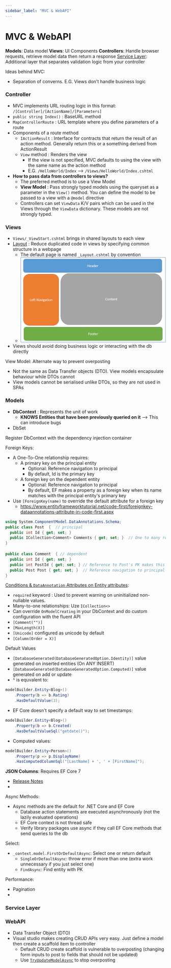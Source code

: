 ```yaml
---
sidebar_label: "MVC & WebAPI"
---
```


# MVC & WebAPI

**Models**: Data model
**Views**: UI Components
**Controllers**: Handle browser requests, retrieve model data then return a response
[Service Layer](https://learn.microsoft.com/en-us/aspnet/mvc/overview/older-versions-1/models-data/validating-with-a-service-layer-cs): Additional layer that separates validation logic from your controller

Ideas behind MVC:
- Separation of converns. E.G. Views don't handle business logic

### Controller

- MVC implements URL routing logic in this format: `/[Controller]/[ActionName]/[Parameters]`
- `public string Index()` : BaseURL method
- `MapControllerRoute` : URL template where you define parameters of a route
- Components of a route method
  - `IActionResult` : Interface for contracts that return the result of an action method. Generally return this or a something derived from ActionResult
  - `View` method : Renders the view
    - If the view is not specified, MVC defaults to using the view with the same name as the action method
    - E.G. `/HelloWorld/Index` --> `/Views/HelloWorld/Index.cshtml`
- **How to pass data from controllers to views?**
  - The preferred method is to use a View Model
  - **View Model** : Pass strongly typed models using the queryset as a parameter in the `View()` method. You can define the model to be passed to a view with a `@model` directive
  - Controllers can set `ViewData` K/V pairs which can be used in the Views through the `ViewData` dictionary. These models are not strongly typed.

### Views

- `Views/_ViewStart.cshtml` brings in shared layouts to each view
- [Layout](https://learn.microsoft.com/en-us/aspnet/core/mvc/views/layout?view=aspnetcore-6.0) : Reduce duplicated code in views by specifying common structure in a webpage
  - The default page is named `_Layout.cshtml` by convention
  - ![Layouts Example](imgs/layouts.png)
- Views should avoid doing business logic or interacting with the db directly

View Model: Alternate way to prevent overposting
- Not the same as Data Transfer objects (DTO). View models encapsulate behaviour while DTOs cannot
- View models cannot be serialised unlike DTOs, so they are not used in SPAs

### Models

- **DbContext** : Represents the unit of work
  - **KNOWS Entities that have been previously queried on it** --> This can introduce bugs
- DbSet

Register DbContext with the dependency injection container

Foreign Keys:
- A One-To-One relationship requires:
  - A primary key on the principal entity
    - Optional: Reference navigation to principal
    - By default, Id is the primary key
  - A foreign key on the dependent entity
    - Optional: Reference navigation to principal
    - By default, EF makes a property as a foreign key when its name matches with the principal entity's primary key
- Use `[ForeignKey(name)` to override the default attribute for a foreign key
  - https://www.entityframeworktutorial.net/code-first/foreignkey-dataannotations-attribute-in-code-first.aspx
```csharp
using System.ComponentModel.DataAnnotations.Schema;
public class Post  {  // principal
  public int Id { get; set; }
  public ICollection<Comment> Comments { get; set; }  // One to many relationship with Comment
}

public class Comment  { // dependent
  public int Id { get; set; }
  public int PostId { get; set; } // Reference to Post's PK makes this the foreign key
  public Post Post { get; set; }  // Reference navigation to principal
}
```

[Conditions & `DataAnnotation` Attributes on Entity attributes](https://learn.microsoft.com/en-us/ef/core/modeling/):
- `required` keyword : Used to prevent warning on uninitialized non-nullable values.
- Many-to-one relationships: Uze `ICollection<>`
- Can override `OnModelCreating` in your DbContext and do custom configuration with the fluent API
- `[Comment("")]`
- `[MaxLength(X)]`
- `[Unicode]` configured as unicode by default
- `[Column(Order = X)]`

Default Values
- `[DatabaseGenerated(DatabaseGeneratedOption.Identity)]` value generated on inserted entities (On ANY INSERT)
- `[DatabaseGenerated(DatabaseGeneratedOption.Computed)]` value generated on add or update
- ^ is equvalent to:
```csharp
modelBuilder.Entity<Blog>()
    .Property(b => b.Rating)
    .HasDefaultValue(3);
```
- EF Core doesn't specify a default way to set timestamps:
```csharp
modelBuilder.Entity<Blog>()
    .Property(b => b.Created)
    .HasDefaultValueSql("getdate()");
```
- Computed values:
```csharp
modelBuilder.Entity<Person>()
    .Property(p => p.DisplayName)
    .HasComputedColumnSql("[LastName] + ', ' + [FirstName]");
```

**JSON Columns**: Requires EF Core 7
- [Release Notes](https://devblogs.microsoft.com/dotnet/announcing-ef7-release-candidate-2/)
- 

Async Methods:
- Async methods are the default for .NET Core and EF Core
  - Database action statements are executed asynchronously (not the lazily evaluated operations)
  - EF Core context is not thread safe
  - Verify library packages use async if they call EF Core methods that send queries to the db

Select:
- `_context.model.FirstOrDefaultAsync`: Select one or return default
  - `SingleOrDefaultAsync`: throw error if more than one (extra work unnecessary if you just select one)
  - `FindAsync`: Find entity with PK


Performance:
- Pagination
- 

### Service Layer

### WebAPI

- Data Transfer Object (DTO)
- Visual studio makes creating CRUD APIs very easy. Just define a model then create a scaffold item to controller
  - Default CRUD create scaffold is vulnerable to overposting (changing form inputs to post to fields that should not be updated)
  - Use [`TryUpdateModelAsync`](https://learn.microsoft.com/en-us/aspnet/core/data/ef-rp/crud?view=aspnetcore-7.0#tryupdatemodelasync) to stop overposting